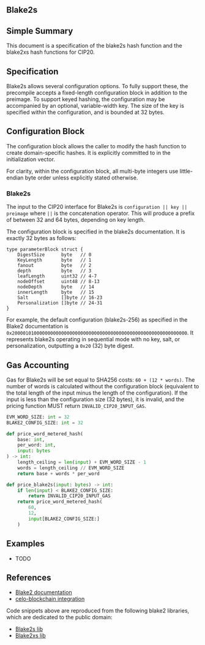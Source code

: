 ## Blake2s

## Simple Summary

This document is a specification of the blake2s hash function and the blake2xs
hash functions for CIP20.

## Specification

Blake2s allows several configuration options. To fully support these, the
precompile accepts a fixed-length configuration block in addition to the
preimage. To support keyed hashing, the configuration may be accompanied by an
optional, variable-width key. The size of the key is specified within the
configuration, and is bounded at 32 bytes.

## Configuration Block

The configuration block allows the caller to modify the hash function to create
domain-specific hashes. It is explicitly committed to in the initialization
vector.

For clarity, within the configuration block, all multi-byte integers use
little-endian byte order unless explicitly stated otherwise.

### Blake2s

The input to the CIP20 interface for Blake2s is
`configuration || key || preimage` where `||` is the concatenation operator.
This will produce a prefix of between 32 and 64 bytes, depending on key length.

The configuration block is specified in the blake2s documentation. It is
exactly 32 bytes as follows:

```
type parameterBlock struct {
	DigestSize      byte   // 0
	KeyLength       byte   // 1
	fanout          byte   // 2
	depth           byte   // 3
	leafLength      uint32 // 4-7
	nodeOffset      uint48 // 8-13
	nodeDepth       byte   // 14
	innerLength     byte   // 15
	Salt            []byte // 16-23
	Personalization []byte // 24-31
}
```

For example, the default configuration (blake2s-256) as specified in the Blake2
documentation is
`0x2000010100000000000000000000000000000000000000000000000000000000`. It
represents blake2s operating in sequential mode with no key, salt, or
personalization, outputting a `0x20` (32) byte digest.

## Gas Accounting

Gas for Blake2s will be set equal to SHA256 costs: `60 + (12 * words)`. The
number of words is calculated without the configuration block (equivalent to
the total length of the input minus the length of the configuration). If the
input is less than the configuration size (32 bytes), it is invalid, and the
pricing function MUST return `INVALID_CIP20_INPUT_GAS`.

```python
EVM_WORD_SIZE: int = 32
BLAKE2_CONFIG_SIZE: int = 32

def price_word_metered_hash(
	base: int,
	per_word: int,
	input: bytes
) -> int:
    length_ceiling = len(input) + EVM_WORD_SIZE - 1
    words = length_ceiling // EVM_WORD_SIZE
    return base + words * per_word

def price_blake2s(input: bytes) -> int:
	if len(input) < BLAKE2_CONFIG_SIZE:
		return INVALID_CIP20_INPUT_GAS
	return price_word_metered_hash(
		60,
		12,
		input[BLAKE2_CONFIG_SIZE:]
	)
```

## Examples

- TODO

## References

- [Blake2 documentation](https://www.blake2.net/blake2.pdf)
- [celo-blockchain integration](https://github.com/celo-org/celo-blockchain/tree/prestwich/cip-0020)

Code snippets above are reproduced from the following blake2 libraries, which
are dedicated to the public domain:

- [Blake2s lib](https://github.com/dchest/blake2s)
- [Blake2xs lib](https://github.com/dchest/blake2xs)
